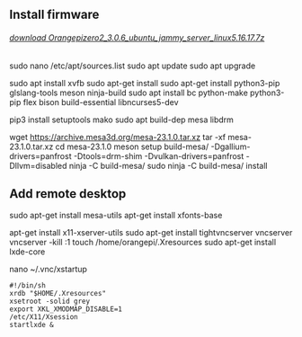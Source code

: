 Install firmware
------------

###### [download Orangepizero2_3.0.6_ubuntu_jammy_server_linux5.16.17.7z](https://drive.google.com/file/d/1bOtd9FwgLO2Cj4SauVdK410bDGqvtwhP/view?usp=share_link "download Orangepizero2_3.0.6_ubuntu_jammy_server_linux5.16.17.7z")

sudo nano /etc/apt/sources.list
sudo apt update
sudo apt upgrade

sudo apt install xvfb
sudo apt-get install 
sudo apt-get install python3-pip glslang-tools meson ninja-build
sudo apt install bc python-make python3-pip flex bison build-essential libncurses5-dev

pip3 install setuptools mako
sudo apt build-dep mesa libdrm

wget https://archive.mesa3d.org/mesa-23.1.0.tar.xz
tar -xf mesa-23.1.0.tar.xz
cd mesa-23.1.0
meson setup build-mesa/ -Dgallium-drivers=panfrost -Dtools=drm-shim -Dvulkan-drivers=panfrost -Dllvm=disabled
ninja -C build-mesa/
sudo ninja -C build-mesa/ install

Add remote desktop
------------

sudo apt-get install mesa-utils
apt-get install  xfonts-base

apt-get install x11-xserver-utils
sudo apt-get install tightvncserver
vncserver
vncserver -kill :1
touch /home/orangepi/.Xresources
sudo apt-get install lxde-core


nano ~/.vnc/xstartup

	#!/bin/sh
	xrdb "$HOME/.Xresources"
	xsetroot -solid grey
	export XKL_XMODMAP_DISABLE=1
	/etc/X11/Xsession
	startlxde &

